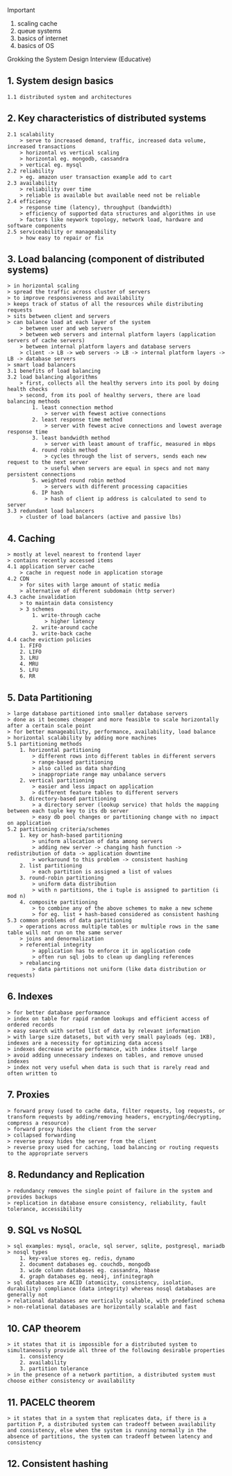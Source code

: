 Important
1. scaling cache
2. queue systems
3. basics of internet
4. basics of OS


Grokking the System Design Interview (Educative)

## 1. System design basics
    1.1 distributed system and architectures

## 2. Key characteristics of distributed systems
	2.1 scalability
		> serve to increased demand, traffic, increased data volume, increased transactions
		> horizontal vs vertical scaling
		> horizontal eg. mongodb, cassandra
		> vertical eg. mysql
	2.2 reliability
		> eg. amazon user transaction example add to cart
	2.3 availability
		> reliability over time
		> reliable is available but available need not be reliable
	2.4 efficiency
		> response time (latency), throughput (bandwidth)
		> efficiency of supported data structures and algorithms in use
		> factors like neywork topology, network load, hardware and software components
	2.5 serviceability or manageability
		> how easy to repair or fix

## 3. Load balancing (component of distributed systems)
	> in horizontal scaling
	> spread the traffic across cluster of servers
	> to improve responsiveness and availability
	> keeps track of status of all the resources while distributing requests
	> sits between client and servers
	> can balance load at each layer of the system
		> between user and web servers
		> between web servers and internal platform layers (application servers of cache servers)
		> between internal platform layers and database servers
		> client -> LB -> web servers -> LB -> internal platform layers -> LB -> database servers
	> smart load balancers
	3.1 benefits of load balancing
	3.2 load balancing algorithms
		> first, collects all the healthy servers into its pool by doing health checks
		> second, from its pool of healthy servers, there are load balancing methods
			1. least connection method
				> server with fewest active connections
			2. least response time method
				> server with fewest acive connections and lowest average response time
			3. least bandwidth method
				> server with least amount of traffic, measured in mbps
			4. round robin method
				> cycles through the list of servers, sends each new request to the next server
				> useful when servers are equal in specs and not many persistent connections
			5. weighted round robin method
				> servers with different processing capacities
			6. IP hash
				> hash of client ip address is calculated to send to server
	3.3 redundant load balancers
		> cluster of load balancers (active and passive lbs)

## 4. Caching
	> mostly at level nearest to frontend layer
	> contains recently accessed items
	4.1 application server cache
		> cache in request node in application storage
	4.2 CDN
		> for sites with large amount of static media
		> alternative of different subdomain (http server)
	4.3 cache invalidation
		> to maintain data consistency
		> 3 schemes
			1. write-through cache
				> higher latency
			2. write-around cache
			3. write-back cache
	4.4 cache eviction policies
		1. FIFO
		2. LIFO
		3. LRU
		4. MRU
		5. LFU
		6. RR

## 5. Data Partitioning
    > large database partitioned into smaller database servers
    > done as it becomes cheaper and more feasible to scale horizontally after a certain scale point
    > for better manageability, performance, availability, load balance
    > horizontal scalability by adding more machines
	5.1 partitioning methods
        1. horizontal partitioning
            > different rows into different tables in different servers
            > range-based partitioning
            > also called as data sharding
            > inappropriate range may unbalance servers
        2. vertical partitioning
            > easier and less impact on application
            > different feature tables to different servers
        3. directory-based partitioning
            > a directory server (lookup service) that holds the mapping between each tuple key to its db server
            > easy db pool changes or partitioning change with no impact on application
	5.2 partitioning criteria/schemes
        1. key or hash-based partitioning
            > uniform allocation of data among servers
            > adding new server -> changing hash function -> redistribution of data -> application downtime
            > workaround to this problem -> consistent hashing
        2. list partitioning
            > each partition is assigned a list of values
        3. round-robin partitioning
            > uniform data distribution
            > with n partitions, the i tuple is assigned to partition (i mod n)
        4. composite partitioning
            > to combine any of the above schemes to make a new scheme
            > for eg. list + hash-based considered as consistent hashing
    5.3 common problems of data partitioning
        > operations across multiple tables or multiple rows in the same table will not run on the same server
        > joins and denormalization
        > referential integrity
            > application has to enforce it in application code
            > often run sql jobs to clean up dangling references
        > rebalancing
            > data partitions not uniform (like data distribution or requests)

## 6. Indexes
    > for better database performance
    > index on table for rapid random lookups and efficient access of ordered records
    > easy search with sorted list of data by relevant information
    > with large size datasets, but with very small payloads (eg. 1KB), indexes are a necessity for optimizing data access
    > indexes decrease write performance, with index itself large
    > avoid adding unnecessary indexes on tables, and remove unused indexes
    > index not very useful when data is such that is rarely read and often written to

## 7. Proxies
    > forward proxy (used to cache data, filter requests, log requests, or transform requests by adding/removing headers, encrypting/decrypting, compress a resource)
    > forward proxy hides the client from the server
    > collapsed forwarding
    > reverse proxy hides the server from the client
    > reverse proxy used for caching, load balancing or routing requests to the appropriate servers

## 8. Redundancy and Replication
    > redundancy removes the single point of failure in the system and provides backups
    > replication in database ensure consistency, reliability, fault tolerance, accessibility

## 9. SQL vs NoSQL
    > sql examples: mysql, oracle, sql server, sqlite, postgresql, mariadb
    > nosql types
        1. key-value stores eg. redis, dynamo
        2. document databases eg. couchdb, mongodb
        3. wide column databases eg. cassandra, hbase
        4. graph databases eg. neo4j, infinitegraph
    > sql databases are ACID (atomicity, consistency, isolation, durability) compliance (data integrity) whereas nosql databases are generally not
    > relational databases are vertically scalable, with predefined schema
    > non-relational databases are horizontally scalable and fast

## 10. CAP theorem
    > it states that it is impossible for a distributed system to simultaneously provide all three of the following desirable properties
        1. consistency
        2. availability
        3. partition tolerance
    > in the presence of a network partition, a distributed system must choose either consistency or availability

## 11. PACELC theorem
    > it states that in a system that replicates data, if there is a partition P, a distributed system can tradeoff between availability and consistency, else when the system is running normally in the absence of partitions, the system can tradeoff between latency and consistency

## 12. Consistent hashing